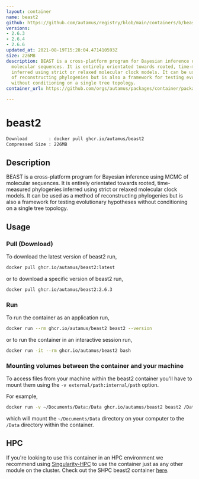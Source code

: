 ```yaml
---
layout: container
name: beast2
github: https://github.com/autamus/registry/blob/main/containers/b/beast2/spack.yaml
versions:
- 2.6.3
- 2.6.4
- 2.6.6
updated_at: 2021-08-19T15:28:04.471410593Z
size: 226MB
description: BEAST is a cross-platform program for Bayesian inference using MCMC of
  molecular sequences. It is entirely orientated towards rooted, time-measured phylogenies
  inferred using strict or relaxed molecular clock models. It can be used as a method
  of reconstructing phylogenies but is also a framework for testing evolutionary hypotheses
  without conditioning on a single tree topology.
container_url: https://github.com/orgs/autamus/packages/container/package/beast2

---
```

# beast2
```bash 
Download        : docker pull ghcr.io/autamus/beast2
Compressed Size : 226MB
```

## Description
BEAST is a cross-platform program for Bayesian inference using MCMC of molecular sequences. It is entirely orientated towards rooted, time-measured phylogenies inferred using strict or relaxed molecular clock models. It can be used as a method of reconstructing phylogenies but is also a framework for testing evolutionary hypotheses without conditioning on a single tree topology.

## Usage
### Pull (Download)
To download the latest version of beast2 run,

```bash
docker pull ghcr.io/autamus/beast2:latest
```

or to download a specific version of beast2 run,

```bash
docker pull ghcr.io/autamus/beast2:2.6.3
```
### Run
To run the container as an application run,
```bash
docker run --rm ghcr.io/autamus/beast2 beast2 --version
```

or to run the container in an interactive session run,
```bash
docker run -it --rm ghcr.io/autamus/beast2 bash
```

### Mounting volumes between the container and your machine
To access files from your machine within the beast2 container you'll have to mount them using the `-v external/path:internal/path` option.

For example,
```bash
docker run -v ~/Documents/Data:/Data ghcr.io/autamus/beast2 beast2 /Data/myData.csv
```
which will mount the `~/Documents/Data` directory on your computer to the `/Data` directory within the container.

## HPC
If you're looking to use this container in an HPC environment we recommend using [Singularity-HPC](https://singularity-hpc.readthedocs.io) to use the container just as any other module on the cluster. Check out the SHPC beast2 container [here](https://singularityhub.github.io/singularity-hpc/r/ghcr.io-autamus-beast2/).